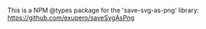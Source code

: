 This is a NPM @types package for the 'save-svg-as-png' library: https://github.com/exupero/saveSvgAsPng
